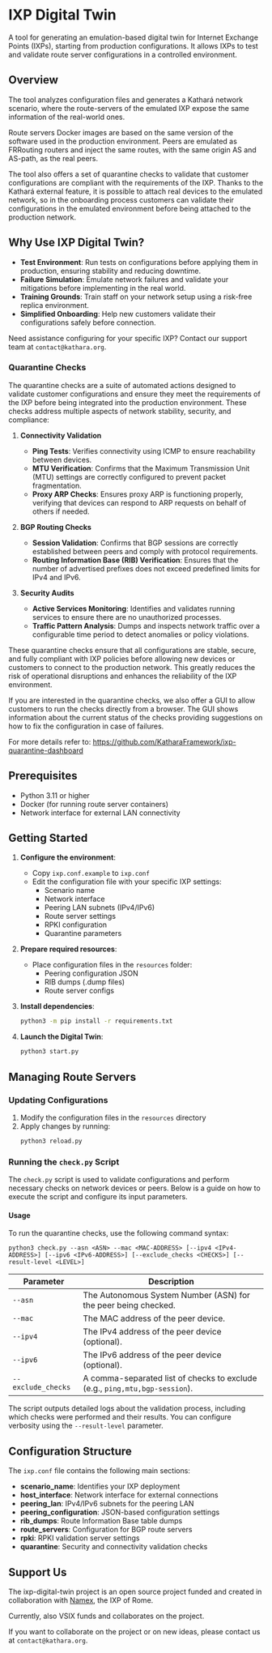 # IXP Digital Twin

A tool for generating an emulation-based digital twin for Internet Exchange Points (IXPs), starting from production
configurations. It allows IXPs to test and validate route server configurations in a controlled environment.

## Overview

The tool analyzes configuration files and generates a Kathará network scenario, where the route-servers of the emulated
IXP expose the same information of the real-world ones.

Route servers Docker images are based on the same version of the software used in the production environment.
Peers are emulated as FRRouting routers and inject the same routes, with the same origin AS and AS-path, as the real
peers.

The tool also offers a set of quarantine checks to validate that customer configurations are compliant with the
requirements of the IXP. Thanks to the Kathará external feature, it is possible to attach real devices to the emulated
network, so in the onboarding process customers can validate their configurations in the emulated environment before
being attached to the production network.

## Why Use IXP Digital Twin?

- **Test Environment**: Run tests on configurations before applying them in production, ensuring stability and reducing
  downtime.
- **Failure Simulation**: Emulate network failures and validate your mitigations before implementing in the real world.
- **Training Grounds**: Train staff on your network setup using a risk-free replica environment.
- **Simplified Onboarding**: Help new customers validate their configurations safely before connection.

Need assistance configuring for your specific IXP? Contact our support team at `contact@kathara.org`.

### Quarantine Checks

The quarantine checks are a suite of automated actions designed to validate customer configurations and ensure they meet
the requirements of the IXP before being integrated into the production environment. These checks address multiple
aspects of network stability, security, and compliance:

1. **Connectivity Validation**
    - **Ping Tests**: Verifies connectivity using ICMP to ensure reachability between devices.
    - **MTU Verification**: Confirms that the Maximum Transmission Unit (MTU) settings are correctly configured to
      prevent packet fragmentation.
    - **Proxy ARP Checks**: Ensures proxy ARP is functioning properly, verifying that devices can respond to ARP
      requests on behalf of others if needed.

2. **BGP Routing Checks**
    - **Session Validation**: Confirms that BGP sessions are correctly established between peers and comply with
      protocol requirements.
    - **Routing Information Base (RIB) Verification**: Ensures that the number of advertised prefixes does not exceed
      predefined limits for IPv4 and IPv6.

3. **Security Audits**
    - **Active Services Monitoring**: Identifies and validates running services to ensure there are no unauthorized
      processes.
    - **Traffic Pattern Analysis**: Dumps and inspects network traffic over a configurable time period to detect
      anomalies or policy violations.

These quarantine checks ensure that all configurations are stable, secure, and fully compliant with IXP policies before
allowing new devices or customers to connect to the production network. This greatly reduces the risk of operational
disruptions and enhances the reliability of the IXP environment.

If you are interested in the quarantine checks, we also offer a GUI to allow customers to run the checks directly from a
browser. The GUI shows information about the current status of the checks providing suggestions on how to fix the
configuration in case of failures.

For more details refer to: https://github.com/KatharaFramework/ixp-quarantine-dashboard

## Prerequisites

- Python 3.11 or higher
- Docker (for running route server containers)
- Network interface for external LAN connectivity

## Getting Started

1. **Configure the environment**:
    - Copy `ixp.conf.example` to `ixp.conf`
    - Edit the configuration file with your specific IXP settings:
        - Scenario name
        - Network interface
        - Peering LAN subnets (IPv4/IPv6)
        - Route server settings
        - RPKI configuration
        - Quarantine parameters

2. **Prepare required resources**:
    - Place configuration files in the `resources` folder:
        - Peering configuration JSON
        - RIB dumps (.dump files)
        - Route server configs

3. **Install dependencies**:
   ```bash
   python3 -m pip install -r requirements.txt
   ```

4. **Launch the Digital Twin**:
   ```bash
   python3 start.py
   ```

## Managing Route Servers

### Updating Configurations

1. Modify the configuration files in the `resources` directory
2. Apply changes by running:
   ```bash
   python3 reload.py
   ```

### Running the `check.py` Script

The `check.py` script is used to validate configurations and perform necessary checks on network devices or peers. Below
is a guide on how to execute the script and configure its input parameters.

#### Usage

To run the quarantine checks, use the following command syntax:

```shell script
python3 check.py --asn <ASN> --mac <MAC-ADDRESS> [--ipv4 <IPv4-ADDRESS>] [--ipv6 <IPv6-ADDRESS>] [--exclude_checks <CHECKS>] [--result-level <LEVEL>]
```

| Parameter          | Description                                                                 |
|--------------------|-----------------------------------------------------------------------------|
| `--asn`            | The Autonomous System Number (ASN) for the peer being checked.              |
| `--mac`            | The MAC address of the peer device.                                         |
| `--ipv4`           | The IPv4 address of the peer device (optional).                             |
| `--ipv6`           | The IPv6 address of the peer device (optional).                             |
| `--exclude_checks` | A comma-separated list of checks to exclude (e.g., `ping,mtu,bgp-session`). |

The script outputs detailed logs about the validation process, including which checks were performed and their results.
You can configure verbosity using the `--result-level` parameter.

## Configuration Structure

The `ixp.conf` file contains the following main sections:

- **scenario_name**: Identifies your IXP deployment
- **host_interface**: Network interface for external connections
- **peering_lan**: IPv4/IPv6 subnets for the peering LAN
- **peering_configuration**: JSON-based configuration settings
- **rib_dumps**: Route Information Base table dumps
- **route_servers**: Configuration for BGP route servers
- **rpki**: RPKI validation server settings
- **quarantine**: Security and connectivity validation checks

## Support Us

The ixp-digital-twin project is an open source project funded and created in collaboration
with [Namex](https://www.namex.it/),
the IXP of Rome.

Currently, also VSIX funds and collaborates on the project.

If you want to collaborate on the project or on new ideas, please contact us at `contact@kathara.org`.